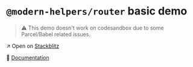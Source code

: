 # `@modern-helpers/router` basic demo

> :warning: This demo doesn't work on codesandbox due to some Parcel/Babel related issues.

:arrow_upper_right: Open on [Stackblitz](https://stackblitz.com/edit/demo-modern-helpers-router-basic?devtoolsheight=33&file=index.js)

:book: [Documentation](https://fullweb.dev/helpers)
